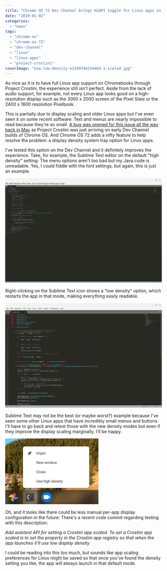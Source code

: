 ```yaml
---
title: "Chrome OS 72 Dev Channel brings HiDPI toggle for Linux apps in Project Crostini"
date: "2019-01-02"
categories: 
  - "news"
tags: 
  - "chrome-os"
  - "chrome-os-72"
  - "dev-channel"
  - "linux"
  - "linux-apps"
  - "project-crostini"
coverImage: "Use-low-density-e1549744234464-1-scaled.jpg"
---
```


As nice as it is to have full Linux app support on Chromebooks through Project Crostini, the experience still isn't perfect. Aside from the lack of audio support, for example, not every Linux app looks good on a high-resolution display such as the 3000 x 2000 screen of the Pixel Slate or the 2400 x 1600 resolution Pixelbook.

This is partially due to display scaling and older Linux apps but I've even seen it on some recent software: Text and menus are nearly impossible to read because they're so small. [A bug was opened for this issue all the way back in May](https://bugs.chromium.org/p/chromium/issues/detail?id=839242) as Project Crostini was just arriving on early Dev Channel builds of Chrome OS. And Chrome OS 72 adds a nifty feature to help resolve the problem: a display density system tray option for Linux apps.

I've tested this option on the Dev Channel and it definitely improves the experience. Take, for example, the Sublime Text editor on the default "high density" setting: The menu options aren't too bad but my Java code is unreadable. Yes, I could fiddle with the font settings, but again, this is just an example.

[![](images/Sublime-Text-high-density-e1546467318107.png)](https://www.aboutchromebooks.com/news/chrome-os-72-dev-channel-brings-hidpi-toggle-for-linux-apps-in-project-crostini/attachment/sublime-text-high-density/)

Right-clicking on the Sublime Text icon shows a "low density" option, which restarts the app in that mode, making everything easily readable.

[![](images/Sublime-Text-low-density-e1546467365531.png)](https://www.aboutchromebooks.com/news/chrome-os-72-dev-channel-brings-hidpi-toggle-for-linux-apps-in-project-crostini/attachment/sublime-text-low-density/)

Sublime Text may not be the best (or maybe worst?) example because I've seen some other Linux apps that have incredibly small menus and buttons. I'll have to go back and retest those with the new density modes but even if they improve the display scaling marginally, I'll be happy.

[![](images/Use-high-density-e1546467432195-300x211.png)](https://www.aboutchromebooks.com/news/chrome-os-72-dev-channel-brings-hidpi-toggle-for-linux-apps-in-project-crostini/attachment/use-high-density/)

Oh, and it looks like there could be less manual per-app display configuration in the future: There's a recent code commit regarding testing with this description:

_Add autotest API for setting a Crostini app scaled. To set a Crostini app scaled is to set the property in the Crostini app registry so that when the app launches it'll use low display density._

I could be reading into this too much, but sounds like app scaling preferences for Linux might be saved so that once you've found the density setting you like, the app will always launch in that default mode.
